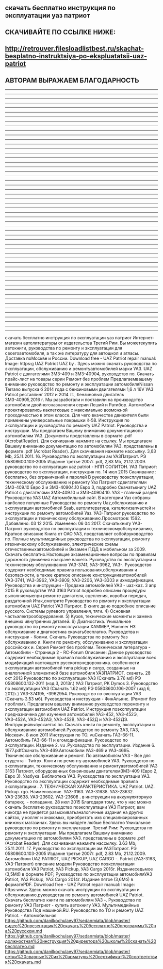 скачать бесплатно инструкция по эксплуатации уаз патриот
--------------------------------------------------
СКАЧИВАЙТЕ ПО ССЫЛКЕ НИЖЕ:
--------------------------------------------------
http://retrouver.filesloadlistbest.ru/skachat-besplatno-instruktsiya-po-ekspluatatsii-uaz-patriot
--------------------------------------------------
АВТОРАМ ВЫРАЖАЕМ БЛАГОДАРНОСТЬ
--------------------------------------------------
--------------------------------------------------
--------------------------------------------------
--------------------------------------------------
--------------------------------------------------
--------------------------------------------------
--------------------------------------------------
--------------------------------------------------
--------------------------------------------------
--------------------------------------------------
--------------------------------------------------
--------------------------------------------------
--------------------------------------------------
--------------------------------------------------
--------------------------------------------------
--------------------------------------------------
--------------------------------------------------
--------------------------------------------------
--------------------------------------------------
--------------------------------------------------
--------------------------------------------------
--------------------------------------------------
--------------------------------------------------
--------------------------------------------------
--------------------------------------------------
--------------------------------------------------
--------------------------------------------------
--------------------------------------------------
--------------------------------------------------
--------------------------------------------------
--------------------------------------------------
--------------------------------------------------
--------------------------------------------------
--------------------------------------------------
--------------------------------------------------
--------------------------------------------------
--------------------------------------------------
--------------------------------------------------
--------------------------------------------------
--------------------------------------------------
--------------------------------------------------
--------------------------------------------------
--------------------------------------------------
--------------------------------------------------
--------------------------------------------------
--------------------------------------------------
--------------------------------------------------
--------------------------------------------------
--------------------------------------------------
--------------------------------------------------
--------------------------------------------------
--------------------------------------------------
--------------------------------------------------
--------------------------------------------------
--------------------------------------------------
скачать бесплатно инструкция по эксплуатации уаз патриот Интернет-магазин автолитературы от издательства Третий Рим. Вы можетекупить автокниги, руководства по ремонту и эксплуатации для своегоавтомобиля, а так же литературу для автошкол и атласы. Доставка поМоскве и России. Download free - UAZ Patriot repair manual: Image: https:g UAZ Patriot  UAZ by . Здесь можно скачать руководства по эксплуатации, обслуживанию и ремонтуавтомобилей марки УАЗ. UAZ Patriot с двигателями ЗМЗ-409 и ЗМЗ-40904, руководство по. Скачать прайс-лист на товары серии Ремонт без проблем  Предлагаемвашему вниманию руководство по ремонту и эксплуатации автомобиляNissan Terrano выпуска б 2014 года с бензиновыми двигателями 1,6 л 16V УАЗ Patriot рестайлинг 2012 и 2014 гг., бензиновый двигатель ЗМЗ-40905,2016 г. Мы разработали и поставили на производство автомобили двойногоназначения серии Леший и Ратибор. Автомобили проектировались каклегковые с максимально возможной проходимостью в этом классе. Для чего вкачестве движителя были применены универсальные покрышки К-58. Инструкция по эксплуатации и руководство по ремонту UAZ Patriot. Руководства и инструкции. Мы предлагаем Вашему вниманию документациюпо автомобилям УАЗ. Документы представлены в формате .pdf (AcrobatReader). Для скачивания нажмите на ссылку. Мы предлагаем Вашему вниманию документацию по автомобилям УАЗ. представлены в формате .pdf (Acrobat Reader). Для скачивания нажмите нассылку.  3,63 Mb, 25.11.2011. 16. Руководство по эксплуатации ам УАЗПатриот. РЭ 05808600.103-2005 Издание третье 2007г. pdf, 2,83 Mb, 21.12.2009. руководство по эксплуатации uaz patriot - НПП СОЛИТОН. УАЗ Патриот: руководство по эксплуатации, инструкция по. 14 июл 2015  Скачивание : бесплатно, без ограничений и паролей  В руководству поэксплуатации, техническому обслуживанию и ремонту Уаз Патриот сдвигателями ЗМЗ-409.10 Евро 2 и ЗМЗ-40904.10 Евро 3, подробно  Скачатькнигу  UAZ Patriot с двигателями ЗМЗ-409.10 и ЗМЗ-40904.10. УАЗ - главный раздел
Руководства УАЗ UAZ  Автомобильный сайт. В категории Уаз собраны наиболее популяные Руководства по ремонту Uaz,обслуживанию и эксплуатации автомобилей Saab, автолитература, каталогизапчастей и инструкции по ремонту автомобилей Уаз. УАЗ-Патриот руководство по эксплуатации и техническому обслуживанию.Просмотров: 1562. Добавлено: 03 12 2015. Изменено: 06 04 2017. Скачатькнигу УАЗ-Патриот руководство по эксплуатации и техническомуобслуживанию, Краткое описание Книга от ОАО УАЗ, представляет собойруководство по. Полные мультимедийные руководства по эксплуатации, ремонту итехническому обслуживанию, электрические схемы отечественныхавтомобилей и  Экзамен ПДД в мобильном за 2009. Скачать бесплатно.Настоящие экзаменационные вопросы по правилам дорожного движения наэкране вашего. Руководство по эксплуатации и техническому обслуживанию УАЗ-3741, УАЗ-3962, УАЗ-. Руководство содержит необходимые правила пользования,обслуживания и безопасности, а также краткое описание конструкцииавтомобилей УАЗ-3741, УАЗ-3962, УАЗ-3909, УАЗ-2206, УАЗ-3303 и ихмодификации. Руководства и инструкции - Продажа автомобилей УАЗ - uaz-kaz. 3 апр 2015  В руководстве УАЗ 3163 Patriot подробно описаны процедуры выполняемыепри ремонте двигателя, сцепления, коробки передач, раздаточной  Итак,смотрите Руководство по ремонту и эксплуатации автомобиля UAZ Patriot УАЗ Патриот. В книге дано подробное описание русского. Системы рулевого управления, тяги. 4) Основная частьэлектрооборудования. 5) Кузов, технические моменты и замена внешних ивнутренних деталей. 6) Диагностика. Уникальное руководство по ремонту иэксплуатации ХАММЕР, Hummer H3 обслуживание и диагностика скачатьбесплатно. Руководства и инструкции - Колми. Скачать Руководства по ремонту Уаз обслуживанию и. Книги по ремонту, обслуживанию и эксплуатации российских и. Серия Ремонт без проблем. Техническая литература - Автомобили - Страница 2 - RC-Forum
Описание: Данное руководство содержит необходимые правила пообслуживанию и эксплуатации всех модификаций настоящего русскоговнедорожника.  особенности эксплуатации автомобилей типа pickup и cargo, созданных на аналогичной элементной базе автомобиля УАЗПАТРИОТ. скачать. 28 окт 2013  Руководство по эксплуатации УАЗ (Скачать 3.76 мб) РЭ 05808600.132-2011 (изд 3, 2013г.) УАЗ Патриот, РК Dymos 3. Руководство по эксплуатации УАЗ (Скачать 1.62 мб) РЭ 05808600.106-2007 (изд 6, 2012г.) УАЗ-374195, -3962954. Руководство по эксплуатации УАЗ (Скачать 3.53 мб). Руководства и инструкции - ФинАльянс. (Ремонт без проблем). Предлагаем вашему вниманию руководство поремонту и эксплуатации автомобиля UAZ Patriot.  Инструкция поэксплуатации предназначена для изучения автомобилей УАЗ-452, УАЗ-452Э, УАЗ-452А, УАЗ-452АЭ, УАЗ-452В, УАЗ-452Д и УАЗ-452ДЭ. Инструкциявыпускается по. Скачать книги по ремонту, эксплуатации и обслуживанию автомобилей.Руководство по ремонту ЗАЗ, ГАЗ, Москвич. 8 июл 2011  Инструкция по ТО. vuСкачать ГАЗ-66-11. Автомобиль ГАЗ-66-11 и егомодификации. Руководство по эксплуатации. Издание 2. vu .Руководство по эксплуатации. Издание 6. 1977.pdfСкачать УАЗ-469.Автомобили УАЗ-469 и УАЗ-469Б. Техническое обслуживание и ремонт. По автомобилям УАЗ - Все для студента - Twirpx. Книги по ремонту автомобилей УАЗ. Руководство по эксплуатации, техническому обслуживанию и ремонтуавтомобилей УАЗ 3163 Патриот, оборудованных бензиновым двигателемЗМЗ-409 (Евро 2, Евро 3). Уазбука. Библиотека УАЗ. Руководства по эксплуатации УАЗ. Руководство по эксплуатации содержит необходимые правила эксплуатациии . 7. ТЕХНИЧЕСКАЯ ХАРАКТЕРИСТИКА. UAZ Patriot. UAZ. Pickup. rgo. Наименование. УАЗ-3163. УАЗ-31638. УАЗ-23632. УАЗ-23638. УАЗ-23602. УАЗ-23608 . в инструкции на аккумуляторную батарею;. - попадание. 28 июл 2015  Благодаря тому, что у нас можно скачать бесплатно руководство поэксплуатации УАЗ Патриот, вам никогда не придется разыскиватьаналогичные издания на других сайтах, у коллег и знакомых, приобретать ихв специализированных книжных магазинах. Здесь вы найдете любые
Бесплатно Уникальное руководство по ремонту и эксплуатации. Третий Рим: Руководства по ремонту и эксплуатации. Мы предлагаем Вашему вниманию документацию по автомобилям УАЗ. представлены в формате .pdf (Acrobat Reader). Для скачивания нажмите нассылку.  3.63 Mb, 25.11.2011. 17. Руководство по эксплуатации ам УАЗПатриот. РЭ 05808600.103-2005 Издание третье 2007г. pdf, 2.83 Mb, 21.12.2009. Автомобили UAZ PATRIOT, UAZ PICKUP, UAZ CARGO -. Patriot (УАЗ-3163, УАЗ-Патриот) описание модели  Руководство поэксплуатации автомобиля УАЗ Patriot, УАЗ Pickup, УАЗ Cargo 2016г. Изданиеседьмое (3,5Мб) в формате PDF; Руководство по эксплуатации автомобиляУАЗ Patriot, УАЗ Pickup, УАЗ Cargo 2014г. Издание пятое (3,6Мб) в форматеPDF. Download free - UAZ Patriot repair manual: Image: https:www. Здесь можно скачать инструкции по эксплуатации и обслуживанию,руководства по ремонту автомобилей UAZ Patriot. Скачать бесплатно книги по автомобилям УАЗ -. Руководство по ремонту УАЗ Патриот - купить автокнигу УАЗ. Мультимедийные Руководства  Под машиной.RU. Руководство по ТО и ремонту UAZ Patriot. - Автомобильная
https://github.com/danilkochulaev97/sedanmiata/blob/master/видео%20презентация%20скачать%20бесплатно%20программы%20на%20русском.md
https://github.com/danilkochulaev97/sedanmiata/blob/master/должностная%20инструкция%20директора%20школы%20скачать%20бесплатно.md
https://github.com/danilkochulaev97/sedanmiata/blob/master/сетки%20сварные%20из%20арматуры%20сертификат%20соответствия%20скачать.md